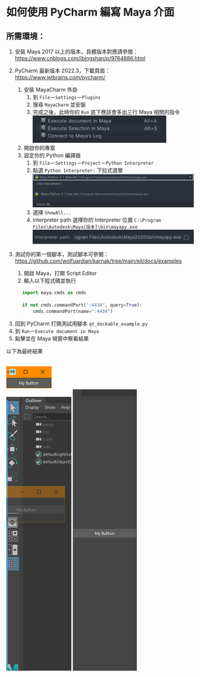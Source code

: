 # 如何使用 PyCharm 編寫 Maya 介面

## 所需環境：
1. 安裝 Maya 2017 以上的版本，具體版本對應請參閱：https://www.cnblogs.com/ibingshan/p/9764886.html
2. PyCharm 最新版本 2022.3，下載頁面：https://www.jetbrains.com/pycharm/
   1. 安裝 MayaCharm 外掛
      1. 到 `File`－`Settings`－`Plugins`
      2. 搜尋 `MayaCharm` 並安裝
      3. 完成之後，此時你的 `Run` 底下應該會多出三行 Maya 相關的指令
      <br>![image](https://raw.githubusercontent.com/wolfuardian/karnak/main/eil/docs/images/run_py_with_maya.png)
   2. 開啟你的專案
   3. 設定你的 Python 編譯器
      1. 到 `File`－`Settings`－`Project`－`Python Interpreter`
      2. 點選 `Python Interpreter:` 下拉式選單
      <br>![image](https://raw.githubusercontent.com/wolfuardian/karnak/main/eil/docs/images/python_interpreter_droplsit.png)
      2. 選擇 `ShowAll...`
      3. Interpreter path 選擇你的 Interpreter 位置 `C:\Program Files\Autodesk\Maya[版本]\bin\mayapy.exe`
      <br>![image](https://raw.githubusercontent.com/wolfuardian/karnak/main/eil/docs/images/python_interpreter_path.png)


3. 測試你的第一個腳本，測試腳本可參閱：https://github.com/wolfuardian/karnak/tree/main/eil/docs/examples
   1. 開啟 Maya，打開 Script Editor
   2. 輸入以下程式碼並執行


```python
      import maya.cmds as cmds
      
      if not cmds.commandPort(":4434", query=True):
          cmds.commandPort(name=":4434")
```

  
   3. 回到 PyCharm 打開測試用腳本 `qt_dockable_example.py`
   4. 到 `Run`－`Execute document in Maya`
   5. 點擊並在 Maya 視窗中察看結果

以下為最終結果

   <br>![image](https://raw.githubusercontent.com/wolfuardian/karnak/main/eil/docs/images/example_window.png)
   <br>![image](https://raw.githubusercontent.com/wolfuardian/karnak/main/eil/docs/images/docking_window.png)
   ![image](https://raw.githubusercontent.com/wolfuardian/karnak/main/eil/docs/images/docked_window.png)